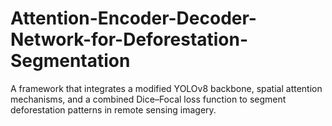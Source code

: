 # Attention-Encoder-Decoder-Network-for-Deforestation-Segmentation
A framework that integrates a modified YOLOv8 backbone, spatial attention mechanisms, and a combined Dice–Focal loss function to segment deforestation patterns in remote sensing imagery.
